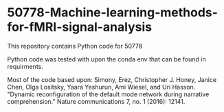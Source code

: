 # 50778-Machine-learning-methods-for-fMRI-signal-analysis
This repository contains Python code for 50778

Python code was tested with upon the conda env that can be found in requirments.

Most of the code based upon:
Simony, Erez, Christopher J. Honey, Janice Chen, Olga Lositsky, Yaara Yeshurun, Ami Wiesel, and Uri Hasson. "Dynamic reconfiguration of the default mode network during narrative comprehension." Nature communications 7, no. 1 (2016): 12141.
